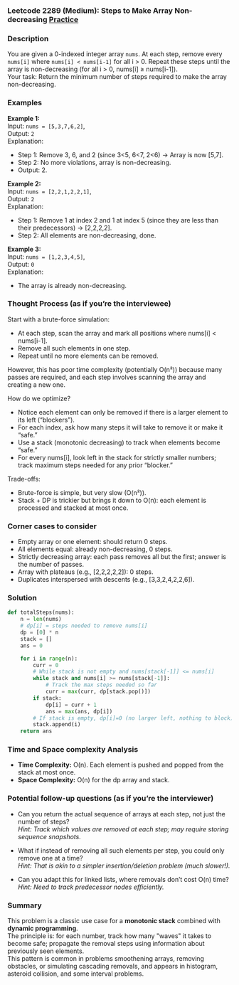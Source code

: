 ### Leetcode 2289 (Medium): Steps to Make Array Non-decreasing [Practice](https://leetcode.com/problems/steps-to-make-array-non-decreasing)

### Description  
You are given a 0-indexed integer array `nums`. At each step, remove every `nums[i]` where `nums[i] < nums[i-1]` for all i > 0. Repeat these steps until the array is non-decreasing (for all i > 0, nums[i] ≥ nums[i-1]).  
Your task: Return the minimum number of steps required to make the array non-decreasing.

### Examples  

**Example 1:**  
Input: `nums = [5,3,7,6,2]`,  
Output: `2`  
Explanation:  
- Step 1: Remove 3, 6, and 2 (since 3<5, 6<7, 2<6) → Array is now [5,7].  
- Step 2: No more violations, array is non-decreasing.  
- Output: 2.

**Example 2:**  
Input: `nums = [2,2,1,2,2,1]`,  
Output: `2`  
Explanation:  
- Step 1: Remove 1 at index 2 and 1 at index 5 (since they are less than their predecessors) → [2,2,2,2].  
- Step 2: All elements are non-decreasing, done.

**Example 3:**  
Input: `nums = [1,2,3,4,5]`,  
Output: `0`  
Explanation:  
- The array is already non-decreasing.

### Thought Process (as if you’re the interviewee)  
Start with a brute-force simulation:  
- At each step, scan the array and mark all positions where nums[i] < nums[i-1].
- Remove all such elements in one step.
- Repeat until no more elements can be removed.

However, this has poor time complexity (potentially O(n²)) because many passes are required, and each step involves scanning the array and creating a new one.

How do we optimize?  
- Notice each element can only be removed if there is a larger element to its left (“blockers”).
- For each index, ask how many steps it will take to remove it or make it “safe.”
- Use a stack (monotonic decreasing) to track when elements become “safe.”
- For every nums[i], look left in the stack for strictly smaller numbers; track maximum steps needed for any prior “blocker.”

Trade-offs:  
- Brute-force is simple, but very slow (O(n²)).
- Stack + DP is trickier but brings it down to O(n): each element is processed and stacked at most once.

### Corner cases to consider  
- Empty array or one element: should return 0 steps.
- All elements equal: already non-decreasing, 0 steps.
- Strictly decreasing array: each pass removes all but the first; answer is the number of passes.
- Array with plateaus (e.g., [2,2,2,2,2]): 0 steps.
- Duplicates interspersed with descents (e.g., [3,3,2,4,2,2,6]).

### Solution

```python
def totalSteps(nums):
    n = len(nums)
    # dp[i] = steps needed to remove nums[i]
    dp = [0] * n
    stack = []
    ans = 0

    for i in range(n):
        curr = 0
        # While stack is not empty and nums[stack[-1]] <= nums[i]
        while stack and nums[i] >= nums[stack[-1]]:
            # Track the max steps needed so far
            curr = max(curr, dp[stack.pop()])
        if stack:
            dp[i] = curr + 1
            ans = max(ans, dp[i])
        # If stack is empty, dp[i]=0 (no larger left, nothing to block)
        stack.append(i)
    return ans
```

### Time and Space complexity Analysis  

- **Time Complexity:** O(n). Each element is pushed and popped from the stack at most once.
- **Space Complexity:** O(n) for the dp array and stack.

### Potential follow-up questions (as if you’re the interviewer)  

- Can you return the actual sequence of arrays at each step, not just the number of steps?  
  *Hint: Track which values are removed at each step; may require storing sequence snapshots.*

- What if instead of removing all such elements per step, you could only remove one at a time?  
  *Hint: That is akin to a simpler insertion/deletion problem (much slower!).*

- Can you adapt this for linked lists, where removals don’t cost O(n) time?  
  *Hint: Need to track predecessor nodes efficiently.*

### Summary
This problem is a classic use case for a **monotonic stack** combined with **dynamic programming**.  
The principle is: for each number, track how many "waves" it takes to become safe; propagate the removal steps using information about previously seen elements.  
This pattern is common in problems smoothening arrays, removing obstacles, or simulating cascading removals, and appears in histogram, asteroid collision, and some interval problems.